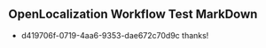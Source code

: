 ## OpenLocalization Workflow Test MarkDown
* d419706f-0719-4aa6-9353-dae672c70d9c 
thanks!<!--HONumber=Mar16_HO2-->
